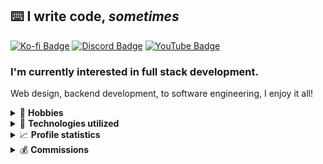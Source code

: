 ## ⌨️ I write code, *sometimes*
[![Ko-fi Badge]][Ko-fi] [![Discord Badge]][Support] [![YouTube Badge]][YouTube]

### I'm currently interested in full stack development.
Web design, backend development, to software engineering, I enjoy it all!

<!-- Links -->
[NBS]: https://opennbs.org/

<!-- Donations -->
[Ko-fi]: https://ko-fi.com/encode42 "Donate via Ko-fi"
[Ko-fi Badge]: https://img.shields.io/static/v1?label=​&message=Donate&logo=ko-fi&logoColor=white&labelColor=ff5e5b&color=ff5e5b&style=flat-square "Ko-fi Badge"

<!-- Socials -->
[Support]: https://encode42.dev/support
[YouTube]: https://encode42.dev/youtube
[Discord Badge]: https://img.shields.io/discord/646517284453613578?color=7289da&labelColor=7289da&label=​&logo=discord&logoColor=white&style=flat-square "Discord Badge"
[YouTube Badge]: https://img.shields.io/badge/-YouTube-ff0000?logo=youtube&style=flat-square "YouTube Badge"

<!-- Icons -->
[PHP]: php.svg "PHP"
[PHPLink]: https://www.php.net/
[HTML5]: html5.svg "HTML 5"
[CSS3]: css3.svg "CSS 3"
[W3Link]: https://www.w3.org/
[Typescript]: typescript.svg "Typescript"
[TypescriptLink]: https://www.typescriptlang.org/
[Java]: java.svg "Java"
[JavaLink]: https://www.java.com/
[C#]: csharp.svg "C#"
[C#Link]: https://dotnet.microsoft.com/
[Deno]: deno.svg "Deno"
[DenoLink]: https://deno.land/
[nginx]: nginx.svg "nginx"
[nginxLink]: https://nginx.org/
[Gradle]: gradle.svg "Gradle"
[GradleLink]: https://gradle.org/
[MariaDB]: mariadb.svg "MariaDB"
[MariaDBLink]: https://mariadb.org/
[Docker]: docker.svg "Docker"
[DockerLink]: https://www.docker.com/
[Git]: git.svg "Git"
[GitLink]: https://git-scm.com/
[IntelliJ]: intellij.svg "IntelliJ"
[IntelliJLink]: https://www.jetbrains.com/idea/
[WebStorm]: webstorm.svg "WebStorm"
[WebStormLink]: https://www.jetbrains.com/webstorm/
[Debian]: debian.svg "Debian"
[DebianLink]: https://www.debian.org/
[Cloudflare]: cloudflare.svg "Cloudflare"
[CloudflareLink]: https://www.cloudflare.com/
[Jellyfin]: jellyfin.svg "Jellyfin"
[JellyfinLink]: https://jellyfin.org/
[Discord]: discord.svg "Discord"
[DiscordLink]: https://discord.com/
[Firefox]: firefox.svg "Firefox"
[FirefoxLink]: https://www.mozilla.org/firefox/
[DuckDuckGo]: duckduckgo.svg "DuckDuckGo"
[DuckDuckGoLink]: https://duckduckgo.com

<details>
<summary>👤 <b>Hobbies</b></summary>

- 🔊 Audiophile
    - Music collection
        - 400GB+ of FLACs
    - Music production
        - Original compositions
        - [NBS] remixes
- 🖌️ Graphik Desing
- 🔒 Archival
</details>

<details>
<summary>🔌 <b>Technologies utilized</b></summary>

<!-- Badges -->
[![PHP]][PHPLink] [![HTML5]][W3Link] [![CSS3]][W3Link] [![Typescript]][TypescriptLink]  
[![Java]][JavaLink] [![C#]][C#Link] [![nginx]][nginxLink] [![Deno]][DenoLink]  
[![Gradle]][GradleLink] [![MariaDB]][MariaDBLink] [![Docker]][DockerLink] [![Git]][GitLink]  
[![IntelliJ]][IntelliJLink] [![WebStorm]][WebStormLink] [![Debian]][DebianLink] [![Cloudflare]][CloudflareLink]  
[![Jellyfin]][JellyfinLink] [![Discord]][DiscordLink] [![Firefox]][FirefoxLink] [![DuckDuckGo]][DuckDuckGoLink]
</details>

<details>
<summary>📈 <b>Profile statistics</b></summary>

[![Metrics](https://gist.githubusercontent.com/Encode42/6cab963ce204e91a371b9254f013cb5a/raw/standard-metrics.svg)](https://metrics.lecoq.io/about/Encode42)

<!-- Hits -->
![](https://hit.yhype.me/github/profile?user_id=34699884)
</details>

<details>
<summary>💰 <b>Commissions</b></summary>

My commissions are currently **open**.

I am skilled mainly in web design and development, Minecraft modding and plugin development, and minimalistic graphic design.

Contact me through my [support server][Support] and we can take things from there!
</details>